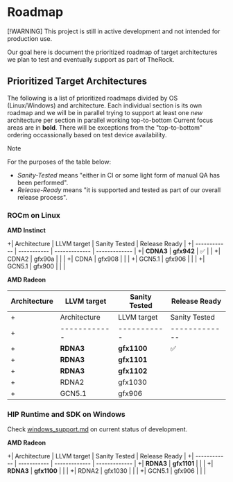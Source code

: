 # Roadmap

[!WARNING] This project is still in active development and not intended for production use.

Our goal here is document the prioritized roadmap of target architectures we plan to test and eventually support as part of TheRock.

## Prioritized Target Architectures

The following is a list of prioritized roadmaps divided by OS (Linux/Windows) and architecture. Each individual section is its own roadmap and we will be in parallel trying to support at least one *new* architecture per section in parallel working top-to-bottom Current focus areas are in __bold__. There will be exceptions from the "top-to-bottom" ordering occassionally based on test device availability.

> [!NOTE]
> For the purposes of the table below:
> 
> * *Sanity-Tested* means "either in CI or some light form of manual QA has been performed".
> * *Release-Ready* means "it is supported and tested as part of our overall release process".

### ROCm on Linux

**AMD Instinct**

+| Architecture | LLVM target | Sanity Tested | Release Ready |
+| ------------ | ----------- | ------------- | ------------- |
+| **CDNA3**    | **gfx942**  | ✅            |               |
+| CDNA2        | gfx90a      |               |               |
+| CDNA         | gfx908      |               |               |
+| GCN5.1       | gfx906      |               |               |
+| GCN5.1       | gfx900      |               |               |

**AMD Radeon**

Architecture | LLVM target | Sanity Tested | Release Ready
-- | -- | -- | --
+| Architecture | LLVM target | Sanity Tested | Release Ready |
+| ------------ | ----------- | ------------- | ------------- |
+| **RDNA3**    | **gfx1100** | ✅            |               |
+| **RDNA3**    | **gfx1101** |               |               |
+| **RDNA3**    | **gfx1102** |               |               |
+| RDNA2        | gfx1030     |               |               |
+| GCN5.1       | gfx906      |               |               |

### HIP Runtime and SDK on Windows

Check [windows_support.md](docs/development/windows_support.md) on current status of development.

**AMD Radeon**

+| Architecture | LLVM target | Sanity Tested | Release Ready |
+| ------------ | ----------- | ------------- | ------------- |
+| **RDNA3**    | **gfx1101** |               |               |
+| **RDNA3**    | **gfx1100** |               |               |
+| RDNA2        | gfx1030     |               |               |
+| GCN5.1       | gfx906      |               |               |
